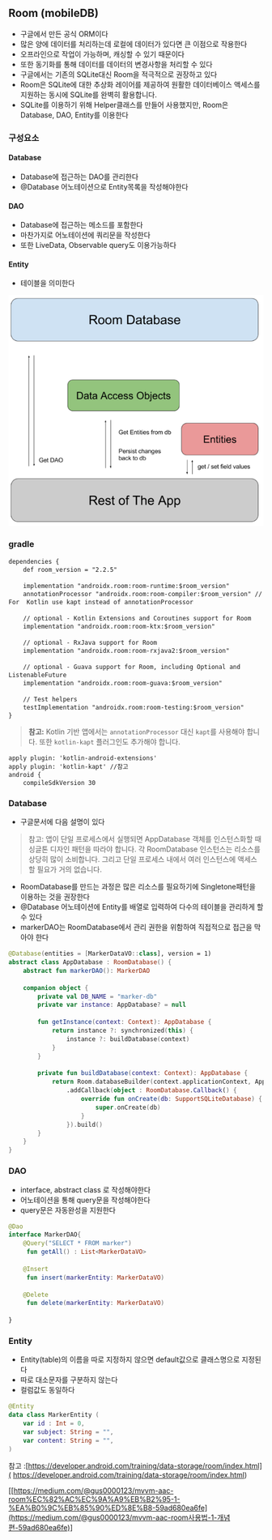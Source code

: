 ## Room (mobileDB)

- 구글에서 만든 공식 ORM이다
- 많은 양에 데이터를 처리하는데 로컬에 데이터가 있다면 큰 이점으로 작용한다
- 오프라인으로 작업이 가능하며, 캐싱할 수 있기 때문이다
- 또한 동기화를 통해 데이터를 데이터의 변경사항을 처리할 수 있다
- 구글에서는 기존의 SQLite대신 Room을 적극적으로 권장하고 있다
- Room은 SQLite에 대한 추상화 레이어를 제공하여 원활한 데이터베이스 액세스를 지원하는 동시에 SQLite를 완벽히 활용합니다.
- SQLite를 이용하기 위해 Helper클래스를 만들어 사용했지만, Room은 Database, DAO, Entity를 이용한다

### 구성요소
#### Database
- Database에 접근하는 DAO를 관리한다
- @Database 어노테이션으로 Entity목록을 작성해야한다
#### DAO
- Database에 접근하는 메소드를 포함한다
- 마찬가지로 어노테이션에 쿼리문을 작성한다
- 또한 LiveData, Observable query도 이용가능하다
#### Entity
- 테이블을 의미한다

![room아키텍처](image/room_architecture.JPG)

### gradle

```
dependencies {
	def room_version = "2.2.5"

	implementation "androidx.room:room-runtime:$room_version"
	annotationProcessor "androidx.room:room-compiler:$room_version" // For 	Kotlin use kapt instead of annotationProcessor

	// optional - Kotlin Extensions and Coroutines support for Room
	implementation "androidx.room:room-ktx:$room_version"

	// optional - RxJava support for Room
	implementation "androidx.room:room-rxjava2:$room_version"

	// optional - Guava support for Room, including Optional and ListenableFuture
	implementation "androidx.room:room-guava:$room_version"

	// Test helpers
	testImplementation "androidx.room:room-testing:$room_version"
}
```

> **참고:** Kotlin 기반 앱에서는 `annotationProcessor` 대신 `kapt`를 사용해야 합니다. 또한 `kotlin-kapt` 플러그인도 추가해야 합니다.

```
apply plugin: 'kotlin-android-extensions'
apply plugin: 'kotlin-kapt'	//참고
android {
    compileSdkVersion 30
```



### Database
- 구글문서에 다음 설명이 있다
> 참고: 앱이 단일 프로세스에서 실행되면 AppDatabase 객체를 인스턴스화할 때 싱글톤 디자인 패턴을 따라야 합니다. 각 RoomDatabase 인스턴스는 리소스를 상당히 많이 소비합니다. 그리고 단일 프로세스 내에서 여러 인스턴스에 액세스할 필요가 거의 없습니다.

- RoomDatabase를 만드는 과정은 많은 리소스를 필요하기에 Singletone패턴을 이용하는 것을 권장한다
- @Database 어노테이션에 Entity를 배열로 입력하여 다수의 테이블을 관리하게 할 수 있다
- markerDAO는 RoomDatabase에서 관리 권한을 위함하여 직접적으로 접근을 막아야 한다
```kotlin
@Database(entities = [MarkerDataVO::class], version = 1)
abstract class AppDatabase : RoomDatabase() {
    abstract fun markerDAO(): MarkerDAO

    companion object {
        private val DB_NAME = "marker-db"
        private var instance: AppDatabase? = null

        fun getInstance(context: Context): AppDatabase {
            return instance ?: synchronized(this) {
                instance ?: buildDatabase(context)
            }
        }

        private fun buildDatabase(context: Context): AppDatabase {
            return Room.databaseBuilder(context.applicationContext, AppDatabase::class.java, DB_NAME)
                .addCallback(object : RoomDatabase.Callback() {
                    override fun onCreate(db: SupportSQLiteDatabase) {
                        super.onCreate(db)
                    }
                }).build()
        }
    }
}
```

### DAO
- interface, abstract class 로 작성해야한다
- 어노테이션을 통해 query문을 작성해야한다
- query문은 자동완성을 지원한다

```kotlin
@Dao
interface MarkerDAO{
    @Query("SELECT * FROM marker")
     fun getAll() : List<MarkerDataVO>

    @Insert
     fun insert(markerEntity: MarkerDataVO)

    @Delete
     fun delete(markerEntity: MarkerDataVO)

}
```

### Entity
- Entity(table)의 이름을 따로 지정하지 않으면 default값으로 클래스명으로 지정된다
- 따로 대소문자를 구분하지 않는다
- 컬럼값도 동일하다
```kotlin
@Entity
data class MarkerEntity (
    var id : Int = 0,
    var subject: String = "",
    var content: String = "",
)
```

참고 :[https://developer.android.com/training/data-storage/room/index.html]( https://developer.android.com/training/data-storage/room/index.html)

[[https://medium.com/@gus0000123/mvvm-aac-room%EC%82%AC%EC%9A%A9%EB%B2%95-1-%EA%B0%9C%EB%85%90%ED%8E%B8-59ad680ea6fe](https://medium.com/@gus0000123/mvvm-aac-room사용법-1-개념편-59ad680ea6fe)]